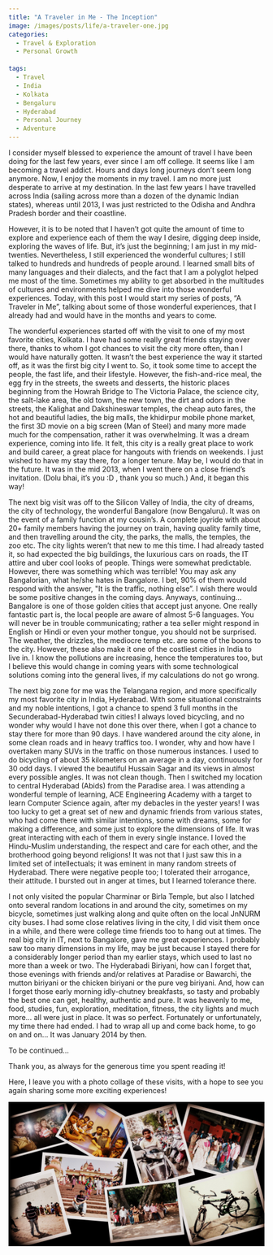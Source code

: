 ```yaml
---
title: "A Traveler in Me - The Inception"
image: /images/posts/life/a-traveler-one.jpg
categories:
  - Travel & Exploration
  - Personal Growth

tags:
  - Travel
  - India
  - Kolkata
  - Bengaluru
  - Hyderabad
  - Personal Journey
  - Adventure
---
```


I consider myself blessed to experience the amount of travel I have been doing for the last few years, ever since I am off college. It seems like I am becoming a travel addict. Hours and days long journeys don’t seem long anymore. Now, I enjoy the moments in my travel. I am no more just desperate to arrive at my destination. In the last few years I have travelled across India (sailing across more than a dozen of the dynamic Indian states), whereas until 2013, I was just restricted to the Odisha and Andhra Pradesh border and their coastline.

However, it is to be noted that I haven’t got quite the amount of time to explore and experience each of them the way I desire, digging deep inside, exploring the waves of life. But, it’s just the beginning; I am just in my mid-twenties. Nevertheless, I still experienced the wonderful cultures; I still talked to hundreds and hundreds of people around. I learned small bits of many languages and their dialects, and the fact that I am a polyglot helped me most of the time. Sometimes my ability to get absorbed in the multitudes of cultures and environments helped me dive into those wonderful experiences. Today, with this post I would start my series of posts, “A Traveler in Me”, talking about some of those wonderful experiences, that I already had and would have in the months and years to come.

The wonderful experiences started off with the visit to one of my most favorite cities, Kolkata. I have had some really great friends staying over there, thanks to whom I got chances to visit the city more often, than I would have naturally gotten. It wasn’t the best experience the way it started off, as it was the first big city I went to. So, it took some time to accept the people, the fast life, and their lifestyle. However, the fish-and-rice meal, the egg fry in the streets, the sweets and desserts, the historic places beginning from the Howrah Bridge to The Victoria Palace, the science city, the salt-lake area, the old town, the new town, the dirt and odors in the streets, the Kalighat and Dakshineswar temples, the cheap auto fares, the hot and beautiful ladies, the big malls, the khidirpur mobile phone market, the first 3D movie on a big screen (Man of Steel) and many more made much for the compensation, rather it was overwhelming. It was a dream experience, coming into life. It felt, this city is a really great place to work and build career, a great place for hangouts with friends on weekends. I just wished to have my stay there, for a longer tenure. May be, I would do that in the future. It was in the mid 2013, when I went there on a close friend’s invitation. (Dolu bhai, it’s you :D , thank you so much.) And, it began this way!

The next big visit was off to the Silicon Valley of India, the city of dreams, the city of technology, the wonderful Bangalore (now Bengaluru). It was on the event of a family function at my cousin’s. A complete joyride with about 20+ family members having the journey on train, having quality family time, and then travelling around the city, the parks, the malls, the temples, the zoo etc. The city lights weren’t that new to me this time. I had already tasted it, so had expected the big buildings, the luxurious cars on roads, the IT attire and uber cool looks of people. Things were somewhat predictable. However, there was something which was terrible! You may ask any Bangalorian, what he/she hates in Bangalore. I bet, 90% of them would respond with the answer, "It is the traffic, nothing else”. I wish there would be some positive changes in the coming days. Anyways, continuing… Bangalore is one of those golden cities that accept just anyone. One really fantastic part is, the local people are aware of almost 5-6 languages. You will never be in trouble communicating; rather a tea seller might respond in English or Hindi or even your mother tongue, you should not be surprised. The weather, the drizzles, the mediocre temp etc. are some of the boons to the city. However, these also make it one of the costliest cities in India to live in. I know the pollutions are increasing, hence the temperatures too, but I believe this would change in coming years with some technological solutions coming into the general lives, if my calculations do not go wrong.

The next big zone for me was the Telangana region, and more specifically my most favorite city in India, Hyderabad. With some situational constraints and my noble intentions, I got a chance to spend 3 full months in the Secunderabad-Hyderabad twin cities! I always loved bicycling, and no wonder why would I have not done this over there, when I got a chance to stay there for more than 90 days. I have wandered around the city alone, in some clean roads and in heavy traffics too. I wonder, why and how have I overtaken many SUVs in the traffic on those numerous instances. I used to do bicycling of about 35 kilometers on an average in a day, continuously for 30 odd days. I viewed the beautiful Hussain Sagar and its views in almost every possible angles. It was not clean though. Then I switched my location to central Hyderabad (Abids) from the Paradise area. I was attending a wonderful temple of learning, ACE Engineering Academy with a target to learn Computer Science again, after my debacles in the yester years! I was too lucky to get a great set of new and dynamic friends from various states, who had come there with similar intentions, some with dreams, some for making a difference, and some just to explore the dimensions of life. It was great interacting with each of them in every single instance. I loved the Hindu-Muslim understanding, the respect and care for each other, and the brotherhood going beyond religions! It was not that I just saw this in a limited set of intellectuals; it was eminent in many random streets of Hyderabad. There were negative people too; I tolerated their arrogance, their attitude. I bursted out in anger at times, but I learned tolerance there.

I not only visited the popular Charminar or Birla Temple, but also I latched onto several random locations in and around the city, sometimes on my bicycle, sometimes just walking along and quite often on the local JnNURM city buses. I had some close relatives living in the city, I did visit them once in a while, and there were college time friends too to hang out at times. The real big city in IT, next to Bangalore, gave me great experiences. I probably saw too many dimensions in my life, may be just because I stayed there for a considerably longer period than my earlier stays, which used to last no more than a week or two. The Hyderabadi Biriyani, how can I forget that, those evenings with friends and/or relatives at Paradise or Bawarchi, the mutton biriyani or the chicken biriyani or the pure veg biriyani. And, how can I forget those early morning idly-chutney breakfasts, so tasty and probably the best one can get, healthy, authentic and pure. It was heavenly to me, food, studies, fun, exploration, meditation, fitness, the city lights and much more… all were just in place. It was so perfect. Fortunately or unfortunately, my time there had ended. I had to wrap all up and come back home, to go on and on… It was January 2014 by then.

To be continued…

Thank you, as always for the generous time you spent reading it!

Here, I leave you with a photo collage of these visits, with a hope to see you again sharing some more exciting experiences!

<img class="img-responsive" src="/images/posts/life/a-traveler-one.jpg" alt="">